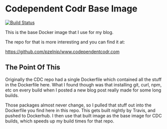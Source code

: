 # Codependent Codr Base Image

[![Build Status](https://travis-ci.com/pzelnip/codependentcodrbase.svg?branch=master)](https://travis-ci.com/pzelnip/codependentcodrbase)

This is the base Docker image that I use for my blog.

The repo for that is more interesting and you can find it at:

<https://github.com/pzelnip/www.codependentcodr.com>

## The Point Of This

Originally the CDC repo had a single Dockerfile which contained
all the stuff in the Dockerfile here.  What I found though was
that installing git, curl, npm, etc on every build when I posted
a new blog post really made for some long builds.

Those packages almost never change, so I pulled that stuff out
into the Dockerfile you find here in this repo.  This gets built
nightly by Travis, and pushed to Dockerhub.  I then use that
built image as the base image for CDC builds, which speeds up
my build times for that repo.
